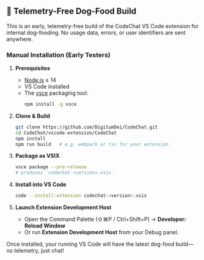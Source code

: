 ## 🐶 Telemetry-Free Dog-Food Build

This is an early, telemetry-free build of the CodeChat VS Code extension for internal dog-fooding. No usage data, errors, or user identifiers are sent anywhere.

### Manual Installation (Early Testers)

1. **Prerequisites**  
   - [Node.js](https://nodejs.org/) ≥ 14  
   - VS Code installed  
   - The [vsce](https://marketplace.visualstudio.com/items?itemName=eg2.vscode-vsce) packaging tool:  
     ```bash
     npm install -g vsce
     ```

2. **Clone & Build**  
   ```bash
   git clone https://github.com/DigitumDei/CodeChat.git
   cd CodeChat/vscode-extension/CodeChat
   npm install
   npm run build   # e.g. webpack or tsc for your extension
   ```

3. **Package as VSIX**  
   ```bash
   vsce package --pre-release
   # produces `codechat-<version>.vsix`
   ```

4. **Install into VS Code**  
   ```bash
   code --install-extension codechat-<version>.vsix
   ```

5. **Launch Extension Development Host**  
   - Open the Command Palette (⇧⌘P / Ctrl+Shift+P) → **Developer: Reload Window**  
   - Or run **Extension Development Host** from your Debug panel.

Once installed, your running VS Code will have the latest dog-food build—no telemetry, just chat!  